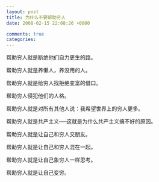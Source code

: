 ```yaml
---
layout: post
title: 为什么不要帮助穷人
date: 2008-02-15 22:08:26 +0800

comments: true
categories: 
---
```


帮助穷人就是断绝他们自力更生的路。

帮助穷人就是养懒人，养没用的人。

帮助穷人就是给穷人找拒绝变富的借口。

帮助穷人侵犯他们的人格。

帮助穷人就是对所有其他人说：我希望世界上的穷人更多。

帮助穷人就是共产主义──这就是为什么共产主义搞不好的原因。

帮助穷人就是让自己和穷人交朋友。

帮助穷人就是让自己和穷人混在一起。

帮助穷人就是让自己象穷人一样思考。

帮助穷人就是让自己变穷。